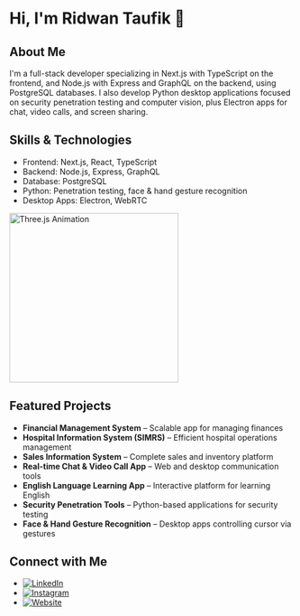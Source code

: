 # Hi, I'm Ridwan Taufik 👋

## About Me
I'm a full-stack developer specializing in Next.js with TypeScript on the frontend, and Node.js with Express and GraphQL on the backend, using PostgreSQL databases. I also develop Python desktop applications focused on security penetration testing and computer vision, plus Electron apps for chat, video calls, and screen sharing.

## Skills & Technologies
- Frontend: Next.js, React, TypeScript  
- Backend: Node.js, Express, GraphQL  
- Database: PostgreSQL  
- Python: Penetration testing, face & hand gesture recognition  
- Desktop Apps: Electron, WebRTC  

<img src="./assets/ImageToStl.com_3d-Hologramm-(Wavefront+OBJ).obj.gif" width="300" alt="Three.js Animation" />

## Featured Projects
- **Financial Management System** – Scalable app for managing finances  
- **Hospital Information System (SIMRS)** – Efficient hospital operations management  
- **Sales Information System** – Complete sales and inventory platform  
- **Real-time Chat & Video Call App** – Web and desktop communication tools  
- **English Language Learning App** – Interactive platform for learning English  
- **Security Penetration Tools** – Python-based applications for security testing  
- **Face & Hand Gesture Recognition** – Desktop apps controlling cursor via gestures

## Connect with Me
- [![LinkedIn](https://img.shields.io/badge/LinkedIn-0077B5?style=for-the-badge&logo=linkedin&logoColor=white)](https://www.linkedin.com/in/ridwan-taufik-b3624325a/)
- [![Instagram](https://img.shields.io/badge/Instagram-E4405F?style=for-the-badge&logo=instagram&logoColor=white)](https://www.instagram.com/ridwantaufk/)
- [![Website](https://img.shields.io/badge/Website-000000?style=for-the-badge&logo=github&logoColor=white)](https://ridwantaufk.github.io/ridwan-portfolio-fullstack-developer/)
